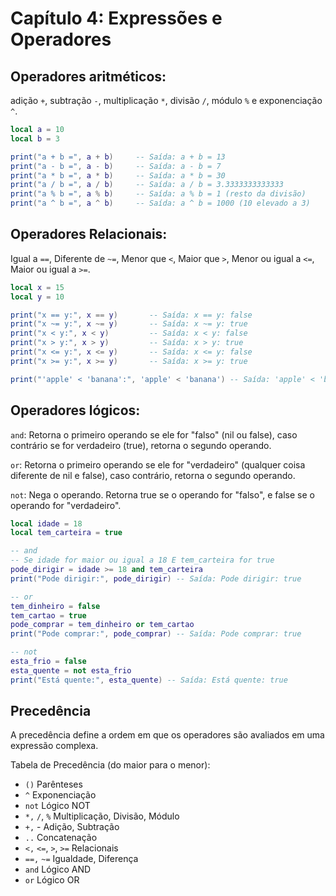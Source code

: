 # Capítulo 4: Expressões e Operadores

## Operadores aritméticos:

adição `+`, subtração `-`, multiplicação `*`, divisão `/`, módulo `%` e exponenciação `^`.

```lua
local a = 10
local b = 3

print("a + b =", a + b)     -- Saída: a + b = 13
print("a - b =", a - b)     -- Saída: a - b = 7
print("a * b =", a * b)     -- Saída: a * b = 30
print("a / b =", a / b)     -- Saída: a / b = 3.3333333333333
print("a % b =", a % b)     -- Saída: a % b = 1 (resto da divisão)
print("a ^ b =", a ^ b)     -- Saída: a ^ b = 1000 (10 elevado a 3)
```

## Operadores Relacionais:

Igual a `==`, Diferente de `~=`, Menor que `<`, Maior que `>`, Menor ou igual a `<=`, Maior ou igual a `>=`.

```lua
local x = 15
local y = 10

print("x == y:", x == y)       -- Saída: x == y: false
print("x ~= y:", x ~= y)       -- Saída: x ~= y: true
print("x < y:", x < y)         -- Saída: x < y: false
print("x > y:", x > y)         -- Saída: x > y: true
print("x <= y:", x <= y)       -- Saída: x <= y: false
print("x >= y:", x >= y)       -- Saída: x >= y: true

print("'apple' < 'banana':", 'apple' < 'banana') -- Saída: 'apple' < 'banana': true (comparação lexicográfica)
```

## Operadores lógicos:

`and`: Retorna o primeiro operando se ele for "falso" (nil ou false), caso contrário se for verdadeiro (true), retorna o segundo operando.

`or`: Retorna o primeiro operando se ele for "verdadeiro" (qualquer coisa diferente de nil e false), caso contrário, retorna o segundo operando.

`not`: Nega o operando. Retorna true se o operando for "falso", e false se o operando for "verdadeiro".

```lua
local idade = 18
local tem_carteira = true

-- and
-- Se idade for maior ou igual a 18 E tem_carteira for true
pode_dirigir = idade >= 18 and tem_carteira
print("Pode dirigir:", pode_dirigir) -- Saída: Pode dirigir: true

-- or
tem_dinheiro = false
tem_cartao = true
pode_comprar = tem_dinheiro or tem_cartao
print("Pode comprar:", pode_comprar) -- Saída: Pode comprar: true

-- not
esta_frio = false
esta_quente = not esta_frio
print("Está quente:", esta_quente) -- Saída: Está quente: true
```

## Precedência

A precedência define a ordem em que os operadores são avaliados em uma expressão complexa.

Tabela de Precedência (do maior para o menor):

-   `()` Parênteses
-   `^` Exponenciação
-   `not` Lógico NOT
-   `*,` `/`, `%` Multiplicação, Divisão, Módulo
-   `+,` - Adição, Subtração
-   `..` Concatenação
-   `<,` `<=`, `>`, `>=` Relacionais
-   `==,` `~=` Igualdade, Diferença
-   `and` Lógico AND
-   `or` Lógico OR
